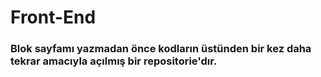 # <h1>Front-End</h1>
<h3> Blok sayfamı yazmadan önce kodların üstünden bir kez daha tekrar amacıyla açılmış bir repositorie'dır.</h3>


